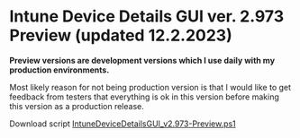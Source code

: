 # Intune Device Details GUI ver. 2.973 Preview (updated 12.2.2023)
**Preview versions are development versions which I use daily with my production environments.**


Most likely reason for not being production version is that I would like to get feedback from testers that everything is ok in this version before making this version as a production release.


Download script [IntuneDeviceDetailsGUI_v2.973-Preview.ps1](./IntuneDeviceDetailsGUI_v2.973-Preview.ps1)
